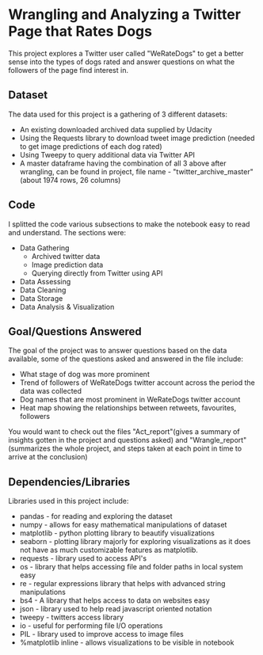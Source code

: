 # Wrangling and Analyzing a Twitter Page that Rates Dogs

This project explores a Twitter user called "WeRateDogs" to get a better sense into the types of dogs rated and answer questions on what the followers of the page find interest in. 

## Dataset

The data used for this project is a gathering of 3 different datasets:
- An existing downloaded archived data supplied by Udacity
- Using the Requests library to download tweet image prediction (needed to get image predictions of each dog rated)
- Using Tweepy to query additional data via Twitter API
- A master dataframe having the combination of all 3 above after wrangling, can be found in project, file name - "twitter_archive_master" (about 1974 rows, 26 columns)

## Code

I splitted the code various subsections to make the notebook easy to read and understand. The sections were:

- Data Gathering
  - Archived twitter data
  - Image prediction data
  - Querying directly from Twitter using API
- Data Assessing
- Data Cleaning
- Data Storage
- Data Analysis & Visualization

## Goal/Questions Answered

The goal of the project was to answer questions based on the data available, some of the questions asked and answered in the file include:

- What stage of dog was more prominent
- Trend of followers of WeRateDogs twitter account across the period the data was collected
- Dog names that are most prominent in WeRateDogs twitter account
- Heat map showing the relationships between retweets, favourites, followers

You would want to check out the files "Act_report"(gives a summary of insights gotten in the project and questions asked) and "Wrangle_report"(summarizes the whole project, and steps taken at each point in time to arrive at the conclusion)

## Dependencies/Libraries

Libraries used in this project include:

- pandas - for reading and exploring the dataset 
- numpy - allows for easy mathematical manipulations of dataset
- matplotlib - python plotting library to beautify visualizations
- seaborn - plotting library majorly for exploring visualizations as it does not have as much customizable features as matplotlib.
- requests - library used to access API's
- os - library that helps accessing file and folder paths in local system easy
- re - regular expressions library that helps with advanced string manipulations
- bs4 - A library that helps access to data on websites easy
- json - library used to help read javascript oriented notation
- tweepy - twitters access library
- io - useful for performing file I/O operations
- PIL - library used to improve access to image files  
- %matplotlib inline - allows visualizations to be visible in notebook

